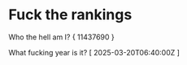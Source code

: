 # Fuck the rankings

Who the hell am I?
{ 11437690 }

What fucking year is it?
[ 2025-03-20T06:40:00Z ]
